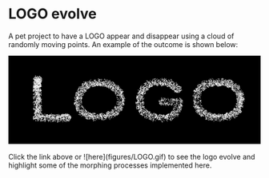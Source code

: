 # LOGO evolve  

A pet project to have a LOGO appear and disappear using a cloud of randomly moving points. An example of the outcome is shown below:

<p align="center">
    <a href="figures/LOGO.gif" target="_blank"><img src="figures/LOGO.png" width="700" title="An example of a morphing logo. Click to see it change."></a>
</p>
Click the link above or ![here](figures/LOGO.gif) to see the logo evolve and highlight some of the morphing processes implemented here.
